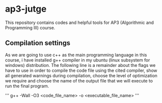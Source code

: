 # ap3-jutge
This repository contains codes and helpful tools for AP3 (Algorithmic and Programming III) course.

## Compilation settings
As we are going to use c++ as the main programming language in this course, i have installed g++ compiler in my ubuntu (linux subsystem for windows) distribution. The following line is a remainder about the flags we have to use in order to compile the code file using the cited compiler, show all generated warnings during compilation, choose the level of optimization we require and choose the name of the output file that we will execute to run the final program.

'''
g++ -Wall -O3 <code_file_name> -o <executable_file_name>
'''
